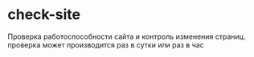 # check-site
Проверка работоспособности сайта и контроль изменения страниц.
проверка может производится раз в сутки или раз в час
